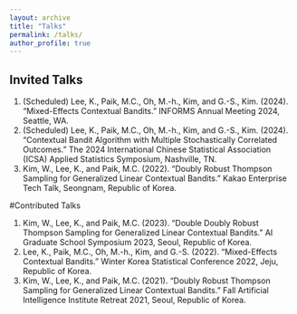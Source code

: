 ```yaml
---
layout: archive
title: "Talks"
permalink: /talks/
author_profile: true
---
```


## Invited Talks
1. (Scheduled) Lee, K., Paik, M.C., Oh, M.-h., Kim, and G.-S., Kim. (2024). “Mixed-Effects Contextual Bandits.” INFORMS Annual Meeting 2024, Seattle, WA.
2. (Scheduled) Lee, K., Paik, M.C., Oh, M.-h., Kim, and G.-S., Kim. (2024). “Contextual Bandit Algorithm with Multiple Stochastically Correlated Outcomes.” The 2024 International Chinese Statistical Association (ICSA) Applied Statistics Symposium, Nashville, TN.
3. Kim, W., Lee, K., and Paik, M.C. (2022). “Doubly Robust Thompson Sampling for Generalized Linear Contextual Bandits.” Kakao Enterprise Tech Talk, Seongnam, Republic of Korea.

#Contributed Talks
1. Kim, W., Lee, K., and Paik, M.C. (2023). “Double Doubly Robust Thompson Sampling for Generalized Linear Contextual Bandits.” AI Graduate School Symposium 2023, Seoul, Republic of Korea.
2. Lee, K., Paik, M.C., Oh, M.-h., Kim, and G.-S. (2022). “Mixed-Effects Contextual Bandits.” Winter Korea Statistical Conference 2022, Jeju, Republic of Korea.
3. Kim, W., Lee, K., and Paik, M.C. (2021). “Doubly Robust Thompson Sampling for Generalized Linear Contextual Bandits.” Fall Artificial Intelligence Institute Retreat 2021, Seoul, Republic of Korea.

